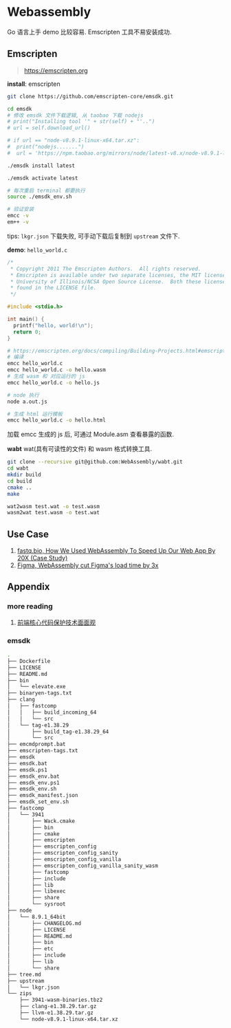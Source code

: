 # Webassembly

Go 语言上手 demo 比较容易. Emscripten 工具不易安装成功.

## Emscripten

> <https://emscripten.org>

**install**: emscripten

```bash
git clone https://github.com/emscripten-core/emsdk.git

cd emsdk
# 修改 emsdk 文件下载逻辑, 从 taobao 下载 nodejs
# print("Installing tool '" + str(self) + "'..")
# url = self.download_url()

# if url == "node-v8.9.1-linux-x64.tar.xz":
#  print("nodejs.......")
#  url = 'https://npm.taobao.org/mirrors/node/latest-v8.x/node-v8.9.1-linux-x64.tar.xz'

./emsdk install latest

./emsdk activate latest

# 每次重启 terminal 都要执行
source ./emsdk_env.sh

# 验证安装
emcc -v
em++ -v
```

tips: `lkgr.json` 下载失败, 可手动下载后复制到 `upstream` 文件下.

**demo**: `hello_world.c`

```c
/*
 * Copyright 2011 The Emscripten Authors.  All rights reserved.
 * Emscripten is available under two separate licenses, the MIT license and the
 * University of Illinois/NCSA Open Source License.  Both these licenses can be
 * found in the LICENSE file.
 */

#include <stdio.h>

int main() {
  printf("hello, world!\n");
  return 0;
}
```

```bash
# https://emscripten.org/docs/compiling/Building-Projects.html#emscripten-build-output-files
# 编译
emcc hello_world.c
emcc hello_world.c -o hello.wasm
# 生成 wasm 和 对应运行的 js
emcc hello_world.c -o hello.js

# node 执行
node a.out.js

# 生成 html 运行模板
emcc hello_world.c -o hello.html
```

加载 emcc 生成的 js 后, 可通过 Module.asm 查看暴露的函数.

**wabt** wat(具有可读性的文件) 和 wasm 格式转换工具.

```bash
git clone --recursive git@github.com:WebAssembly/wabt.git
cd wabt
mkdir build
cd build
cmake ..
make

wat2wasm test.wat -o test.wasm
wasm2wat test.wasm -o test.wat
```

## Use Case

1. [fastq.bio, How We Used WebAssembly To Speed Up Our Web App By 20X (Case Study)](https://www.smashingmagazine.com/2019/04/webassembly-speed-web-app/)
2. [Figma, WebAssembly cut Figma's load time by 3x](https://www.figma.com/blog/webassembly-cut-figmas-load-time-by-3x/)

## Appendix

### more reading

1. [前端核心代码保护技术面面观](https://zhuanlan.zhihu.com/p/61651310)

### emsdk

```bash
.
├── Dockerfile
├── LICENSE
├── README.md
├── bin
│   └── elevate.exe
├── binaryen-tags.txt
├── clang
│   ├── fastcomp
│   │   ├── build_incoming_64
│   │   └── src
│   └── tag-e1.38.29
│       ├── build_tag-e1.38.29_64
│       └── src
├── emcmdprompt.bat
├── emscripten-tags.txt
├── emsdk
├── emsdk.bat
├── emsdk.ps1
├── emsdk_env.bat
├── emsdk_env.ps1
├── emsdk_env.sh
├── emsdk_manifest.json
├── emsdk_set_env.sh
├── fastcomp
│   └── 3941
│       ├── Wack.cmake
│       ├── bin
│       ├── cmake
│       ├── emscripten
│       ├── emscripten_config
│       ├── emscripten_config_sanity
│       ├── emscripten_config_vanilla
│       ├── emscripten_config_vanilla_sanity_wasm
│       ├── fastcomp
│       ├── include
│       ├── lib
│       ├── libexec
│       ├── share
│       └── sysroot
├── node
│   └── 8.9.1_64bit
│       ├── CHANGELOG.md
│       ├── LICENSE
│       ├── README.md
│       ├── bin
│       ├── etc
│       ├── include
│       ├── lib
│       └── share
├── tree.md
├── upstream
│   └── lkgr.json
└── zips
    ├── 3941-wasm-binaries.tbz2
    ├── clang-e1.38.29.tar.gz
    ├── llvm-e1.38.29.tar.gz
    └── node-v8.9.1-linux-x64.tar.xz
```